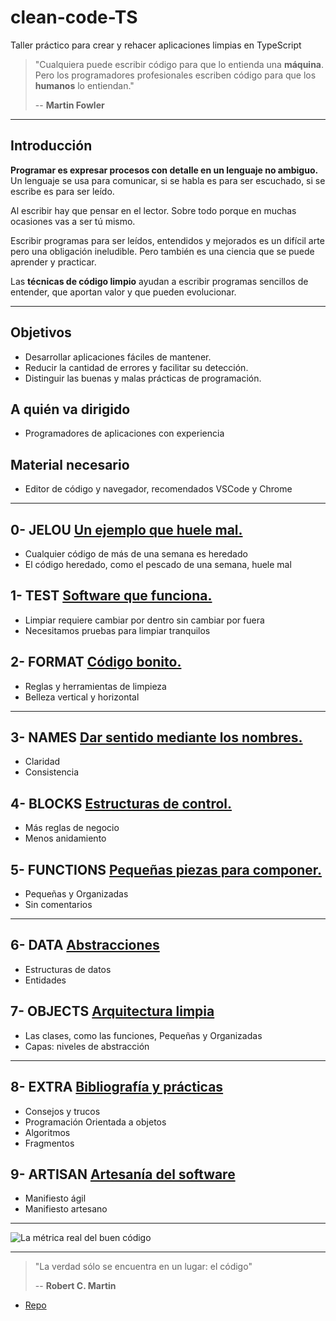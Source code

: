 # clean-code-TS
Taller práctico para crear y rehacer aplicaciones limpias en TypeScript

> "Cualquiera puede escribir código para que lo entienda una **máquina**. Pero los programadores profesionales escriben código para que los **humanos** lo entiendan."
>
> -- **Martin Fowler**

---

## Introducción

**Programar es expresar procesos con detalle en un lenguaje no ambiguo.** Un lenguaje se usa para comunicar, si se habla es para ser escuchado, si se escribe es para ser leído.

Al escribir hay que pensar en el lector. Sobre todo porque en muchas ocasiones vas a ser tú mismo.

Escribir programas para ser leídos, entendidos y mejorados es un difícil arte pero una obligación ineludible. Pero también es una ciencia que se puede aprender y practicar.

Las **técnicas de código limpio** ayudan a escribir programas sencillos de entender, que aportan valor y que pueden evolucionar.

---

## Objetivos

- Desarrollar aplicaciones fáciles de mantener.
- Reducir la cantidad de errores y facilitar su detección.
- Distinguir las buenas y malas prácticas de programación.

## A quién va dirigido

- Programadores de aplicaciones con experiencia

## Material necesario

- Editor de código y navegador, recomendados VSCode y Chrome

---

## 0- JELOU [Un ejemplo que huele mal.](https://academiabinaria.github.io/clean-code-TS/0-jelou.html)

- Cualquier código de más de una semana es heredado
- El código heredado, como el pescado de una semana, huele mal

## 1- TEST [Software que funciona.](https://academiabinaria.github.io/clean-code-TS/1-test.html)

- Limpiar requiere cambiar por dentro sin cambiar por fuera
- Necesitamos pruebas para limpiar tranquilos

## 2- FORMAT [Código bonito.](https://academiabinaria.github.io/clean-code-TS/2-format.html)

- Reglas y herramientas de limpieza
- Belleza vertical y horizontal

---

## 3- NAMES [Dar sentido mediante los nombres.](https://academiabinaria.github.io/clean-code-TS/3-names.html)

- Claridad
- Consistencia

## 4- BLOCKS [Estructuras de control.](https://academiabinaria.github.io/clean-code-TS/4-blocks.html)

- Más reglas de negocio
- Menos anidamiento

## 5- FUNCTIONS [Pequeñas piezas para componer.](https://academiabinaria.github.io/clean-code-TS/5-functions.html)

- Pequeñas y Organizadas
- Sin comentarios

---

## 6- DATA [Abstracciones](https://academiabinaria.github.io/clean-code-TS/6-data.html)

- Estructuras de datos
- Entidades

## 7- OBJECTS [Arquitectura limpia](https://academiabinaria.github.io/clean-code-TS/7-objects.html)

- Las clases, como las funciones, Pequeñas y Organizadas
- Capas: niveles de abstracción

---

## 8- EXTRA [Bibliografía y prácticas](https://academiabinaria.github.io/clean-code-TS/a-extra.html)

- Consejos y trucos
- Programación Orientada a objetos
- Algoritmos
- Fragmentos


## 9- ARTISAN [Artesanía del software](https://academiabinaria.github.io/clean-code-TS/d-end.html)

- Manifiesto ágil
- Manifiesto artesano

---

![La métrica real del buen código](https://academiabinaria.github.io/clean-code-TS/assets/clean-code_wtf.jpg)

---

> "La verdad sólo se encuentra en un lugar: el código"
>
> -- **Robert C. Martin**

- [Repo](https://github.com/AcademiaBinaria/clean-code-TS)
